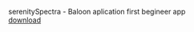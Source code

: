 serenitySpectra - Baloon aplication first begineer app<br>
[download](https://github.com/RyuZinOh/solar2d-beginners-project/blob/main/serenitySpectra.apk)
